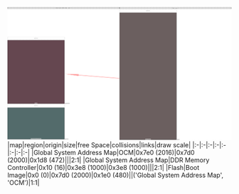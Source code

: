 ![memory map diagram](test_generate_doc_zynqmp_example_redux.png)
|map|region|origin|size|free Space|collisions|links|draw scale|
|:-|:-|:-|:-|:-|:-|:-|:-|
|Global System Address Map|<span style='color:(51, 10, 22)'>OCM</span>|0x7e0 (2016)|0x7d0 (2000)|0x1d8 (472)|||2:1|
|Global System Address Map|<span style='color:(26, 58, 59)'>DDR Memory Controller</span>|0x10 (16)|0x3e8 (1000)|0x3e8 (1000)|||2:1|
|Flash|<span style='color:(58, 42, 42)'>Boot Image</span>|0x0 (0)|0x7d0 (2000)|0x1e0 (480)||('Global System Address Map', 'OCM')|1:1|
